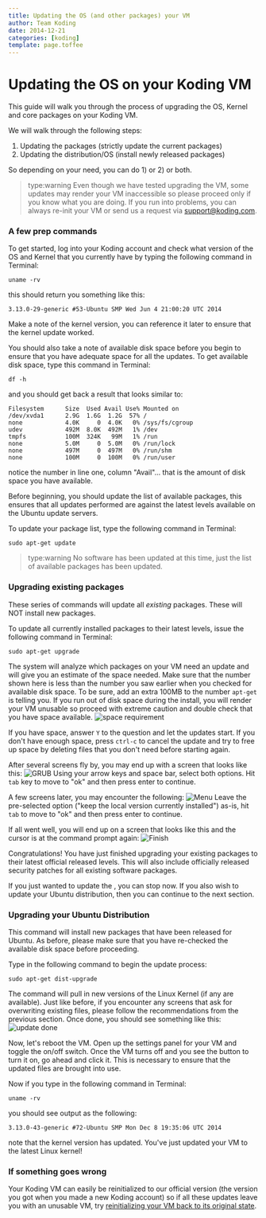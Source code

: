 ```yaml
---
title: Updating the OS (and other packages) your VM
author: Team Koding
date: 2014-12-21
categories: [koding]
template: page.toffee
---
```


# Updating the OS on your Koding VM

This guide will walk you through the process of upgrading the OS, Kernel and core packages on your Koding VM.

We will walk through the following steps:
1. Updating the packages (strictly update the current packages)
2. Updating the distribution/OS (install newly released packages)

So depending on your need, you can do 1) or 2) or both.

> type:warning
> Even though we have tested upgrading the VM, some updates may render your VM inaccessible so please proceed only if you know what you are doing. If you run into problems, you can always re-init your VM or send us a request via [support@koding.com](mailto:support@koding.com).


### A few prep commands
To get started, log into your Koding account and check what version of the OS and Kernel that
you currently have by typing the following command in Terminal:
```
uname -rv
```
this should return you something like this:
```
3.13.0-29-generic #53-Ubuntu SMP Wed Jun 4 21:00:20 UTC 2014
```
Make a note of the kernel version, you can reference it later to ensure that the kernel update
worked.

You should also take a note of available disk space before you begin to ensure that you have adequate
space for all the updates. To get available disk space, type this command in Terminal:
```
df -h
```
and you should get back a result that looks similar to:
```
Filesystem      Size  Used Avail Use% Mounted on
/dev/xvda1      2.9G  1.6G  1.2G  57% /
none            4.0K     0  4.0K   0% /sys/fs/cgroup
udev            492M  8.0K  492M   1% /dev
tmpfs           100M  324K   99M   1% /run
none            5.0M     0  5.0M   0% /run/lock
none            497M     0  497M   0% /run/shm
none            100M     0  100M   0% /run/user
```
notice the number in line one, column "Avail"... that is the amount of disk space you have available.

Before beginning, you should update the list of available packages, this ensures that all updates
performed are against the latest levels available on the Ubuntu update servers.

To update your package list, type the following command in Terminal:
```
sudo apt-get update
```
> type:warning
> No software has been updated at this time, just the list of available packages has been updated.

### Upgrading existing packages
These series of commands will update all _existing_ packages. These will NOT install new packages.

To update all currently installed packages  to their latest levels, issue the following command in
Terminal:
```
sudo apt-get upgrade
```
The system will analyze which packages on your VM need an update and will give you an estimate
of the space needed. Make sure that the number shown here is less than the number you saw earlier
when you checked for available disk space. To be sure, add an extra 100MB to the number `apt-get`
is telling you. If you run out of disk space during the install, you will render your VM unusable
so proceed with extreme caution and double check that you have space available.
![space requirement](upgradespace.png)

If you have space, answer `Y` to the question and let the updates start. If you don't have enough
space, press `ctrl-c` to cancel the update and try to free up space by deleting files that you don't
need before starting again.

After several screens fly by, you may end up with a screen that looks like this:
![GRUB](grub.png)
Using your arrow keys and space bar, select both options. Hit `tab` key to move to "ok" and then press
enter to continue.

A few screens later, you may encounter the following:
![Menu](menu.png)
Leave the pre-selected option ("keep the local version currently installed") as-is, hit `tab` to move
to "ok" and then press enter to continue.

If all went well, you will end up on a screen that looks like this and the cursor is at the command
prompt again:
![Finish](finish.png)

Congratulations! You have just finished upgrading your existing packages to their latest official 
released levels. This will also include officially released security patches for all existing
software packages.

If you just wanted to update the  , you can stop now. If you also wish to update your Ubuntu distribution,
 then you can continue to the next section.
 
### Upgrading your Ubuntu Distribution
This command will install new packages that have been released for Ubuntu. As before, please make
sure that you have re-checked the available disk space before proceeding.

Type in the following command to begin the update process:
```
sudo apt-get dist-upgrade
```
The command will pull in new versions of the Linux Kernel (if any are available). Just like before,
if you encounter any screens that ask for overwriting existing files, please follow the recommendations
from the previous section. Once done, you should see something like this:
![update done](update-done.png)

Now, let's reboot the VM. Open up the settings panel for your VM and toggle the on/off switch. Once 
the VM turns off and you see the button to turn it on, go ahead and click it. This is necessary
to ensure that the updated files are brought into use.

Now if you type in the following command in Terminal:
```
uname -rv
```
you should see output as the following:
```
3.13.0-43-generic #72-Ubuntu SMP Mon Dec 8 19:35:06 UTC 2014
```
note that the kernel version has updated. You've just updated your VM to the latest Linux
kernel!

### If something goes wrong
Your Koding VM can easily be reinitialized to our official version (the version you got when you 
made a new Koding account) so if all these updates leave you with an unusable VM, try [reinitializing
your VM back to its original state](http://learn.koding.com/faq/vm-reinit/).
